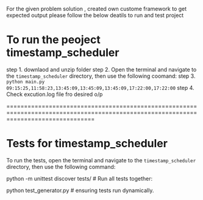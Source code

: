 For the given problem solution , created own custome framework to get expected output
please follow the below deatils to run and test project

# To run the peoject timestamp_scheduler
step 1. downlaod and unzip folder
step 2. Open the terminal and navigate to the `timestamp_scheduler` directory, then use the following coomand:
step 3.
    ```
    python main.py 09:15:25,11:58:23,13:45:09,13:45:09,13:45:09,17:22:00,17:22:00
    ```
step 4. Check excution.log file fro desired o/p

=====================================================================================================================================

# Tests for timestamp_scheduler

To run the tests, open the terminal and navigate to the `timestamp_scheduler` directory, then use the following command:

python -m unittest discover tests/  # Run all tests together:

python test_generator.py   # ensuring tests run dynamically.

